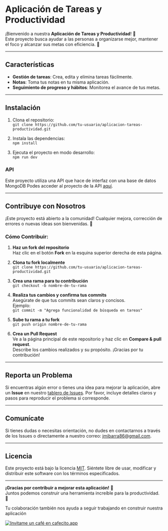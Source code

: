 # Aplicación de Tareas y Productividad

¡Bienvenido a nuestra **Aplicación de Tareas y Productividad**! 🎉  
Este proyecto busca ayudar a las personas a organizarse mejor, mantener el foco y alcanzar sus metas con eficiencia. 🚀

---

## Características

- **Gestión de tareas**: Crea, edita y elimina tareas fácilmente.  
- **Notas**: Toma tus notas en tu misma aplicación.  
- **Seguimiento de progreso y hábitos**: Monitorea el avance de tus metas.    

---

## Instalación

1. Clona el repositorio:  
   `git clone https://github.com/tu-usuario/aplicacion-tareas-productividad.git`
   
2. Instala las dependencias:  
   `npm install`
   
3. Ejecuta el proyecto en modo desarrollo:  
   `npm run dev`

### API
Este proyecto utiliza una API que hace de interfaz con una base de datos MongoDB
Podes acceder al proyecto de la API [aquí](https://github.com/jmibarra/productivity-app-ts-api-project).

---

## Contribuye con Nosotros

¡Este proyecto está abierto a la comunidad! Cualquier mejora, corrección de errores o nuevas ideas son bienvenidas. 🎉

### Cómo Contribuir:

1. **Haz un fork del repositorio**  
   Haz clic en el botón **Fork** en la esquina superior derecha de esta página.

2. **Clona tu fork localmente**  
   `git clone https://github.com/tu-usuario/aplicacion-tareas-productividad.git`

3. **Crea una rama para tu contribución**  
   `git checkout -b nombre-de-tu-rama`

4. **Realiza tus cambios y confirma tus commits**  
   Asegúrate de que tus commits sean claros y concisos.  
   Ejemplo:  
   `git commit -m "Agrega funcionalidad de búsqueda en tareas"`

5. **Sube tu rama a tu fork**  
   `git push origin nombre-de-tu-rama`

6. **Crea un Pull Request**  
   Ve a la página principal de este repositorio y haz clic en **Compare & pull request**.  
   Describe los cambios realizados y su propósito. ¡Gracias por tu contribución!

---

## Reporta un Problema

Si encuentras algún error o tienes una idea para mejorar la aplicación, abre un **Issue** en nuestro [tablero de Issues](https://github.com/jmibarra/productivity-app-ts-project/issues). Por favor, incluye detalles claros y pasos para reproducir el problema si corresponde.

---

## Comunícate

Si tienes dudas o necesitas orientación, no dudes en contactarnos a través de los Issues o directamente a nuestro correo: [jmibarra86@gmail.com](mailto:jmibarra86@gmail.com).

---

## Licencia

Este proyecto está bajo la licencia [MIT](LICENSE). Siéntete libre de usar, modificar y distribuir este software con los términos especificados.

---

**¡Gracias por contribuir a mejorar esta aplicación!** 🌟  
Juntos podemos construir una herramienta increíble para la productividad. 🙌

Tu colaboración también nos ayuda a seguir trabajando en construir nuestra aplicación

[![Invitame un café en cafecito.app](https://cdn.cafecito.app/imgs/buttons/button_1.svg)](https://cafecito.app/jmibarradev)


